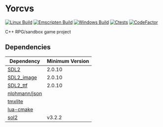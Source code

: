 # Yorcvs 
[![Linux Build](https://github.com/Dantsz/Yorcvs/actions/workflows/cmake.yml/badge.svg)](https://github.com/Dantsz/Yorcvs/actions/workflows/cmake.yml)
[![Emscripten Build](https://github.com/Dantsz/Yorcvs/actions/workflows/EmscriptenBuild.yml/badge.svg)](https://github.com/Dantsz/Yorcvs/actions/workflows/EmscriptenBuild.yml)
[![Windows Build](https://github.com/Dantsz/Yorcvs/actions/workflows/windows.yml/badge.svg)](https://github.com/Dantsz/Yorcvs/actions/workflows/windows.yml)
[![Ctests](https://github.com/Dantsz/Yorcvs/actions/workflows/CTests.yml/badge.svg)](https://github.com/Dantsz/Yorcvs/actions/workflows/CTests.yml)
[![CodeFactor](https://www.codefactor.io/repository/github/dantsz/yorcvs/badge?s=c9aff80c39c79e9d970cb65e1572ff8096881f19)](https://www.codefactor.io/repository/github/dantsz/yorcvs)

C++ RPG/sandbox game project
## Dependencies
|Dependency|Minimum Version|
--- |---
|[SDL2](https://www.libsdl.org/download-2.0.php)|2.0.10|
|[SDL2_image](https://www.libsdl.org/projects/SDL_image/)|2.0.10|
|[SDL2_ttf](https://www.libsdl.org/projects/SDL_ttf/)|2.0.10|
|[nlohmann/json](https://github.com/nlohmann/json)|
|[tmxlite](https://github.com/fallahn/tmxlite)|
|[lua-cmake](https://github.com/lubgr/lua-cmake)|
|[sol2](https://github.com/fallahn/tmxlite)|v3.2.2
